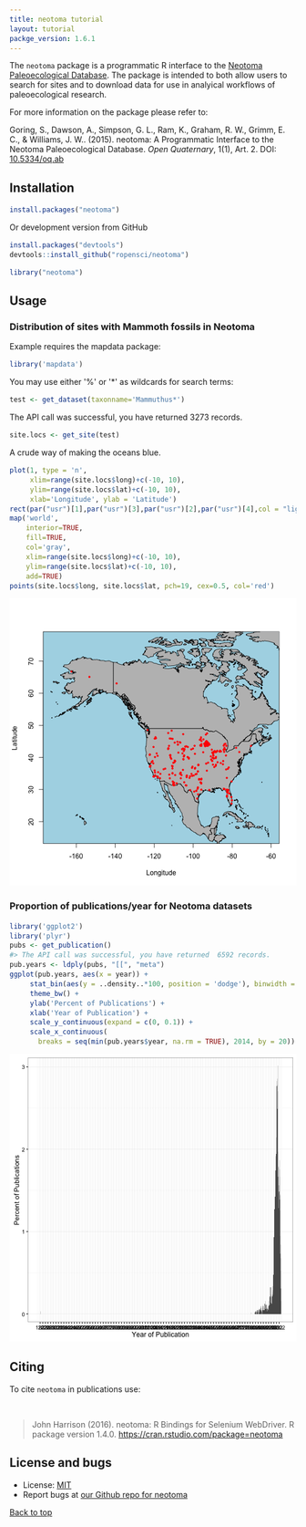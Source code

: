 ```yaml
---
title: neotoma tutorial
layout: tutorial
packge_version: 1.6.1
---
```




The `neotoma` package is a programmatic R interface to the [Neotoma Paleoecological Database](http://www.neotomadb.org/). The package is intended to both allow users to search for sites and to download data for use in analyical workflows of paleoecological research.

For more information on the package please refer to:

Goring, S., Dawson, A., Simpson, G. L., Ram, K., Graham, R. W., Grimm, E. C., & Williams, J. W.. (2015). neotoma: A Programmatic Interface to the Neotoma Paleoecological Database. *Open Quaternary*, 1(1), Art. 2. DOI: [10.5334/oq.ab](http://doi.org/10.5334/oq.ab)

<section id="installation">

## Installation


```r
install.packages("neotoma")
```

Or development version from GitHub


```r
install.packages("devtools")
devtools::install_github("ropensci/neotoma")
```


```r
library("neotoma")
```

<section id="usage">

## Usage

### Distribution of sites with Mammoth fossils in Neotoma

Example requires the mapdata package:


```r
library('mapdata')
```

You may use either '%' or '*' as wildcards for search terms:


```r
test <- get_dataset(taxonname='Mammuthus*')
```

The API call was successful, you have returned  3273 records.


```r
site.locs <- get_site(test)
```

A crude way of making the oceans blue.


```r
plot(1, type = 'n',
     xlim=range(site.locs$long)+c(-10, 10),
     ylim=range(site.locs$lat)+c(-10, 10),
     xlab='Longitude', ylab = 'Latitude')
rect(par("usr")[1],par("usr")[3],par("usr")[2],par("usr")[4],col = "lightblue")
map('world',
    interior=TRUE,
    fill=TRUE,
    col='gray',
    xlim=range(site.locs$long)+c(-10, 10),
    ylim=range(site.locs$lat)+c(-10, 10),
    add=TRUE)
points(site.locs$long, site.locs$lat, pch=19, cex=0.5, col='red')
```

![plot of chunk unnamed-chunk-8](../assets/tutorial-images/neotoma/unnamed-chunk-8-1.png)

### Proportion of publications/year for Neotoma datasets


```r
library('ggplot2')
library('plyr')
pubs <- get_publication()
#> The API call was successful, you have returned  6592 records.
pub.years <- ldply(pubs, "[[", "meta")
ggplot(pub.years, aes(x = year)) +
     stat_bin(aes(y = ..density..*100, position = 'dodge'), binwidth = 1) +
     theme_bw() +
     ylab('Percent of Publications') +
     xlab('Year of Publication') +
     scale_y_continuous(expand = c(0, 0.1)) +
     scale_x_continuous(
       breaks = seq(min(pub.years$year, na.rm = TRUE), 2014, by = 20))
```

![plot of chunk unnamed-chunk-9](../assets/tutorial-images/neotoma/unnamed-chunk-9-1.png)


<section id="citing">

## Citing

To cite `neotoma` in publications use:

<br>

> John Harrison (2016). neotoma: R Bindings for Selenium WebDriver. R
  package version 1.4.0. https://cran.rstudio.com/package=neotoma

<section id="license_bugs">

## License and bugs

* License: [MIT](http://opensource.org/licenses/MIT)
* Report bugs at [our Github repo for neotoma](https://github.com/ropensci/neotoma/issues?state=open)

[Back to top](#top)
